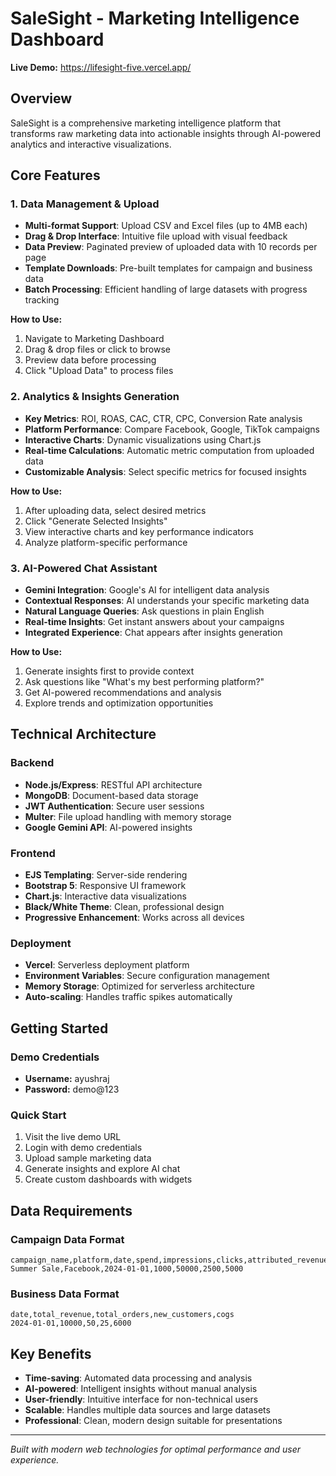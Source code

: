 # SaleSight - Marketing Intelligence Dashboard

**Live Demo:** https://lifesight-five.vercel.app/

## Overview

SaleSight is a comprehensive marketing intelligence platform that transforms raw marketing data into actionable insights through AI-powered analytics and interactive visualizations.

## Core Features

### 1. Data Management & Upload

- **Multi-format Support**: Upload CSV and Excel files (up to 4MB each)
- **Drag & Drop Interface**: Intuitive file upload with visual feedback
- **Data Preview**: Paginated preview of uploaded data with 10 records per page
- **Template Downloads**: Pre-built templates for campaign and business data
- **Batch Processing**: Efficient handling of large datasets with progress tracking

**How to Use:**

1. Navigate to Marketing Dashboard
2. Drag & drop files or click to browse
3. Preview data before processing
4. Click "Upload Data" to process files

### 2. Analytics & Insights Generation

- **Key Metrics**: ROI, ROAS, CAC, CTR, CPC, Conversion Rate analysis
- **Platform Performance**: Compare Facebook, Google, TikTok campaigns
- **Interactive Charts**: Dynamic visualizations using Chart.js
- **Real-time Calculations**: Automatic metric computation from uploaded data
- **Customizable Analysis**: Select specific metrics for focused insights

**How to Use:**

1. After uploading data, select desired metrics
2. Click "Generate Selected Insights"
3. View interactive charts and key performance indicators
4. Analyze platform-specific performance

### 3. AI-Powered Chat Assistant

- **Gemini Integration**: Google's AI for intelligent data analysis
- **Contextual Responses**: AI understands your specific marketing data
- **Natural Language Queries**: Ask questions in plain English
- **Real-time Insights**: Get instant answers about your campaigns
- **Integrated Experience**: Chat appears after insights generation

**How to Use:**

1. Generate insights first to provide context
2. Ask questions like "What's my best performing platform?"
3. Get AI-powered recommendations and analysis
4. Explore trends and optimization opportunities

## Technical Architecture

### Backend

- **Node.js/Express**: RESTful API architecture
- **MongoDB**: Document-based data storage
- **JWT Authentication**: Secure user sessions
- **Multer**: File upload handling with memory storage
- **Google Gemini API**: AI-powered insights

### Frontend

- **EJS Templating**: Server-side rendering
- **Bootstrap 5**: Responsive UI framework
- **Chart.js**: Interactive data visualizations
- **Black/White Theme**: Clean, professional design
- **Progressive Enhancement**: Works across all devices

### Deployment

- **Vercel**: Serverless deployment platform
- **Environment Variables**: Secure configuration management
- **Memory Storage**: Optimized for serverless architecture
- **Auto-scaling**: Handles traffic spikes automatically

## Getting Started

### Demo Credentials

- **Username:** ayushraj
- **Password:** demo@123

### Quick Start

1. Visit the live demo URL
2. Login with demo credentials
3. Upload sample marketing data
4. Generate insights and explore AI chat
5. Create custom dashboards with widgets

## Data Requirements

### Campaign Data Format

```csv
campaign_name,platform,date,spend,impressions,clicks,attributed_revenue
Summer Sale,Facebook,2024-01-01,1000,50000,2500,5000
```

### Business Data Format

```csv
date,total_revenue,total_orders,new_customers,cogs
2024-01-01,10000,50,25,6000
```

## Key Benefits

- **Time-saving**: Automated data processing and analysis
- **AI-powered**: Intelligent insights without manual analysis
- **User-friendly**: Intuitive interface for non-technical users
- **Scalable**: Handles multiple data sources and large datasets
- **Professional**: Clean, modern design suitable for presentations

---

_Built with modern web technologies for optimal performance and user experience._
